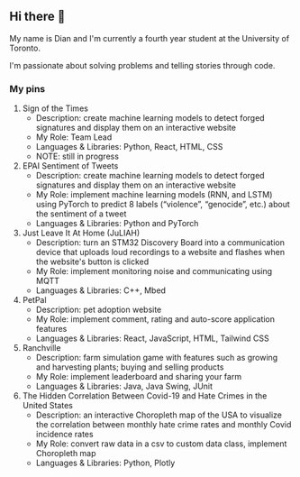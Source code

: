 ## Hi there 👋

My name is Dian and I'm currently a fourth year student at the University of Toronto.

I'm passionate about solving problems and telling stories through code.

### My pins

1. Sign of the Times
   - Description: create machine learning models to detect forged signatures and display them on an interactive website
   - My Role: Team Lead
   - Languages & Libraries: Python, React, HTML, CSS
   - NOTE: still in progress
2. EPAI Sentiment of Tweets
   - Description: create machine learning models to detect forged signatures and display them on an interactive website
   - My Role: implement machine learning models (RNN, and LSTM) using PyTorch to predict 8 labels (“violence”, “genocide”, etc.) about the sentiment of a tweet
   - Languages & Libraries: Python and PyTorch
3. Just Leave It At Home (JuLIAH)
    - Description: turn an STM32 Discovery Board into a communication device that uploads loud recordings to a website and flashes when the website's button is clicked
    - My Role: implement monitoring noise and communicating using MQTT
    - Languages & Libraries: C++, Mbed
4. PetPal
   - Description: pet adoption website
    - My Role: implement comment, rating and auto-score application features
    - Languages & Libraries: React, JavaScript, HTML, Tailwind CSS
5. Ranchville
    - Description: farm simulation game with features such as growing and harvesting plants; buying and selling products
    - My Role: implement leaderboard and sharing your farm
    - Languages & Libraries: Java, Java Swing, JUnit
6. The Hidden Correlation Between Covid-19 and Hate Crimes in the United States
   - Description: an interactive Choropleth map of the USA to visualize the correlation between monthly hate crime rates and monthly Covid incidence rates
    - My Role: convert raw data in a csv to custom data class, implement Choropleth map
    - Languages & Libraries: Python, Plotly


<!--
**dianzrong/dianzrong** is a ✨ _special_ ✨ repository because its `README.md` (this file) appears on your GitHub profile.

Here are some ideas to get you started:

- 🔭 I’m currently working on ...
- 🌱 I’m currently learning ...
- 👯 I’m looking to collaborate on ...
- 🤔 I’m looking for help with ...
- 💬 Ask me about ...
- 📫 How to reach me: ...
- 😄 Pronouns: ...
- ⚡ Fun fact: ...
-->

